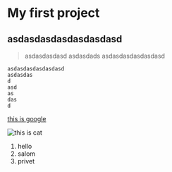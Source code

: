 # My first project

## **asdasdasdasdasdasdasd**
> asdasdasdasd
> asdasdads
> asdasdasdasdasdasd

```
asdasdasdasdasdasd
asdasdas
d
asd
as
das
d
```

[this is google](https://google.com)

![this is cat](https://docs.github.com/assets/cb-39744/mw-1440/images/help/writing/image-rendered.webp)

1. hello
2. salom
3. privet